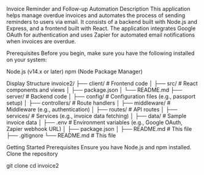 Invoice Reminder and Follow-up Automation
Description
This application helps manage overdue invoices and automates the process of sending reminders to users via email. It consists of a backend built with Node.js and Express, and a frontend built with React. The application integrates Google OAuth for authentication and uses Zapier for automated email notifications when invoices are overdue.

Prerequisites
Before you begin, make sure you have the following installed on your system:

Node.js (v14.x or later)
npm (Node Package Manager)

Display Structure
invoice2/
├── client/       # Frontend code
│   ├── src/      # React components and views
│   ├── package.json
│   └── README.md
├── server/       # Backend code
│   ├── config/   # Configuration files (e.g., passport setup)
│   ├── controllers/ # Route handlers
│   ├── middleware/ # Middleware (e.g., authentication)
│   ├── routes/   # API routes
│   ├── services/ # Services (e.g., invoice data fetching)
│   ├── data/     # Sample invoice data
│   ├── .env       # Environment variables (e.g., Google OAuth, Zapier webhook URL)
│   ├── package.json
│   ├── README.md # This file
├── .gitignore
└── README.md     # This file

Getting Started
Prerequisites
Ensure you have Node.js and npm installed.
Clone the repository

git clone <repository-url>
cd invoice2











